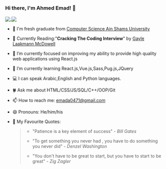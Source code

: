 ### Hi there, I'm Ahmed Emad! 👋



<a href="https://github-readme-stats.vercel.app/api?username=AEM2025&show_icons=true&theme=radical">
<img align="center" src="https://github-readme-stats.vercel.app/api?username=AEM2025&show_icons=true&theme=radical"/> 
</a>
<a href="https://github-readme-stats.vercel.app/api/top-langs/?username=AEM2025&exclude_repo=github-readme-stats,anuraghazra.github.io&layout=compact">
 <img align="center" src="https://github-readme-stats.vercel.app/api/top-langs/?username=AEM2025&exclude_repo=github-readme-stats,anuraghazra.github.io&layout=compact"/>
</a>

<br>

- 🧑 I'm fresh graduate from <a href="https://www.asu.edu.eg/">Computer Science Ain Shams University</a>
- 📖 Currently Reading:"<b>Cracking The Coding Interview</b>" by <a href="https://www.quora.com/profile/Gayle-Laakmann-McDowell">Gayle Laakmann McDowell</a>
- 🔭 I’m currently focused on improving my ability to provide high quality web applications using React.js
- 🌱 I’m currently learning React.js,Vue.js,Sass,Pug.js,JQuery
- 💻 I can speak Arabic,English and Python languages.
- 🍀 Ask me about HTML/CSS/JS/SQL/C++/OOP/Git
- 📫 How to reach me: emada0471@gmail.com
- 😄 Pronouns: He/him/his
- 💬 My Favourite Quotes:
 
  <blockquote>
   <ul>
   <li> <p>"Patience is a key element of success" - <i>Bill Gates</i></p></li>
  
    <li><p>"To get something you never had , you have to do something you never did" - <i>Denzel Washington</i></p></li>
  
    <li><p>"You don't have to be great to start, but you have to start to be great" - <i>Zig Zagler</i></p></li>
  
   </ul>
  </blockquote>
  
